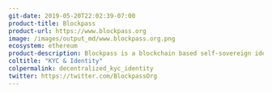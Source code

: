 ```yaml
---
git-date: 2019-05-20T22:02:39-07:00
product-title: Blockpass
product-url: https://www.blockpass.org
image: /images/output_md/www.blockpass.org.png
ecosystem: ethereum
product-description: Blockpass is a blockchain based self-sovereign identity protocol for the connected world. Blockpass offers shared regulatory compliance services for humans, companies, objects and devices.
coltitle: "KYC & Identity"
colpermalink: decentralized_kyc_identity
twitter: https://twitter.com/BlockpassOrg
---
```

